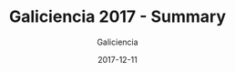 ---
layout: page
author: Galiciencia
title: Galiciencia 2017 - Summary
description: Galiciencia 2017 video-summary
date: 2017-12-11
link: https://www.youtube.com/watch?v=FqJD05Ebtyc&t=67s
categories: video
tags: [teacher, galiciencia, science-fair]
---